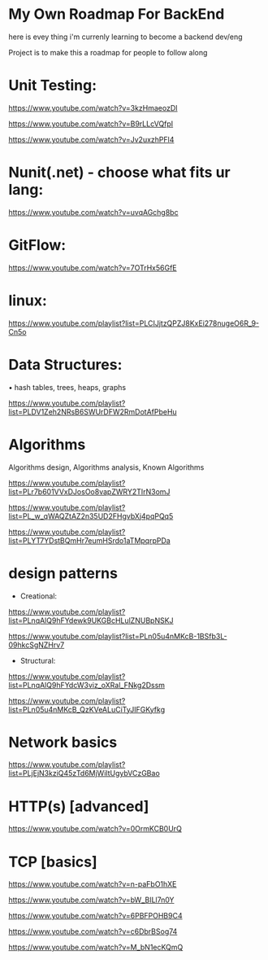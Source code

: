 # My Own Roadmap For BackEnd

here is evey thing i'm currenly learning to become a backend dev/eng


Project is to make this a roadmap for people to follow along 

# Unit Testing: 
https://www.youtube.com/watch?v=3kzHmaeozDI

https://www.youtube.com/watch?v=B9rLLcVQfpI

https://www.youtube.com/watch?v=Jv2uxzhPFl4

# Nunit(.net) - choose what fits ur lang:

https://www.youtube.com/watch?v=uvqAGchg8bc 

# GitFlow:

https://www.youtube.com/watch?v=7OTrHx56GfE

# linux: 

https://www.youtube.com/playlist?list=PLCIJjtzQPZJ8KxEi278nugeO6R_9-Cn5o

# Data Structures:
• hash tables, trees, heaps, graphs

https://www.youtube.com/playlist?list=PLDV1Zeh2NRsB6SWUrDFW2RmDotAfPbeHu

# Algorithms
Algorithms design, Algorithms analysis, Known Algorithms

https://www.youtube.com/playlist?list=PLr7b601VVxDJosOo8vapZWRY2TIrN3omJ

https://www.youtube.com/playlist?list=PL_w_qWAQZtAZ2n35UD2FHgvbXj4pqPQq5

https://www.youtube.com/playlist?list=PLYT7YDstBQmHr7eumHSrdo1aTMpqrpPDa

# design patterns

- Creational: 

https://www.youtube.com/playlist?list=PLnqAlQ9hFYdewk9UKGBcHLulZNUBpNSKJ

https://www.youtube.com/playlist?list=PLn05u4nMKcB-1BSfb3L-09hkcSgNZHrv7

- Structural:
 
https://www.youtube.com/playlist?list=PLnqAlQ9hFYdcW3viz_oXRal_FNkg2Dssm

https://www.youtube.com/playlist?list=PLn05u4nMKcB_QzKVeALuCiTyJIFGKyfkg


# Network basics
https://www.youtube.com/playlist?list=PLjEjN3kziQ45zTd6MjWiltUgybVCzGBao

# HTTP(s) [advanced]
https://www.youtube.com/watch?v=0OrmKCB0UrQ

# TCP [basics]
https://www.youtube.com/watch?v=n-paFbO1hXE

https://www.youtube.com/watch?v=bW_BILl7n0Y

https://www.youtube.com/watch?v=6PBFPOHB9C4

https://www.youtube.com/watch?v=c6DbrBSog74

https://www.youtube.com/watch?v=M_bN1ecKQmQ





